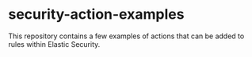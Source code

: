 # security-action-examples
This repository contains a few examples of actions that can be added to rules within Elastic Security.
